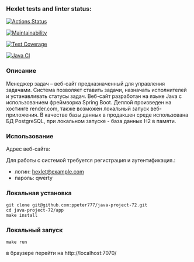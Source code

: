 ### Hexlet tests and linter status:
[![Actions Status](https://github.com/ppeter777/java-project-99/actions/workflows/hexlet-check.yml/badge.svg)](https://github.com/ppeter777/java-project-99/actions)

[![Maintainability](https://api.codeclimate.com/v1/badges/7cc1a2a9643b54722760/maintainability)](https://codeclimate.com/github/ppeter777/java-project-99/maintainability)

[![Test Coverage](https://api.codeclimate.com/v1/badges/7cc1a2a9643b54722760/test_coverage)](https://codeclimate.com/github/ppeter777/java-project-99/test_coverage)

[![Java CI](https://github.com/ppeter777/java-project-99/actions/workflows/my_workflow.yml/badge.svg?branch=main)](https://github.com/ppeter777/java-project-99/actions/workflows/my_workflow.yml)


### Описание
Менеджер задач – веб-сайт предназначенный для управления задачами. Система позволяет ставить задачи, назначать исполнителей и устанавливать статусы задач. 
Веб-сайт разработан на языке Java с использованием фреймворка Spring Boot. Деплой произведен на хостинге render.com, также возможен локальный запуск веб-приложения. 
В качестве базы данных в продакшен среде использована БД PostgreSQL, при локальном запуске - база данных H2 в памяти.

### Использование
Адрес веб-сайта:

Для работы с системой требуется регистрация и аутентификация.: 

- логин: hexlet@example.com 
- пароль: qwerty

### Локальная установка

    git clone git@github.com:ppeter777/java-project-72.git
    cd java-project-72/app
    make install
    
### Локальный запуск
    
    make run

в браузере перейти на http://localhost:7070/
